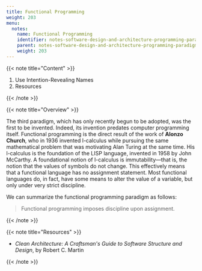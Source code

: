 ```yaml
---
title: Functional Programming
weight: 203
menu:
  notes:
    name: Functional Programming
    identifier: notes-software-design-and-architecture-programming-paradigms-functional-programming
    parent: notes-software-design-and-architecture-programming-paradigms
    weight: 203
---
```


{{< note title="Content" >}}

1. Use Intention-Revealing Names
16. Resources

{{< /note >}}

{{< note title="Overview" >}}

The third paradigm, which has only recently begun to be adopted, was the first to be invented. Indeed, its invention predates computer programming itself. Functional programming is the direct result of the work of **Alonzo Church**, who in 1936 invented l-calculus while pursuing the same mathematical problem that was motivating Alan Turing at the same time. His l-calculus is the foundation of the LISP language, invented in 1958 by John McCarthy. A foundational notion of l-calculus is immutability—that is, the notion that the values of symbols do not change. This effectively means that a functional language has no assignment statement. Most functional languages do, in fact, have some means to alter the value of a variable, but only under very strict discipline.

We can summarize the functional programming paradigm as follows:

> Functional programming imposes discipline upon assignment.

{{< /note >}}

{{< note title="Resources" >}}

* *Clean Architecture: A Craftsman's Guide to Software Structure and Design*, by Robert C. Martin

{{< /note >}}

